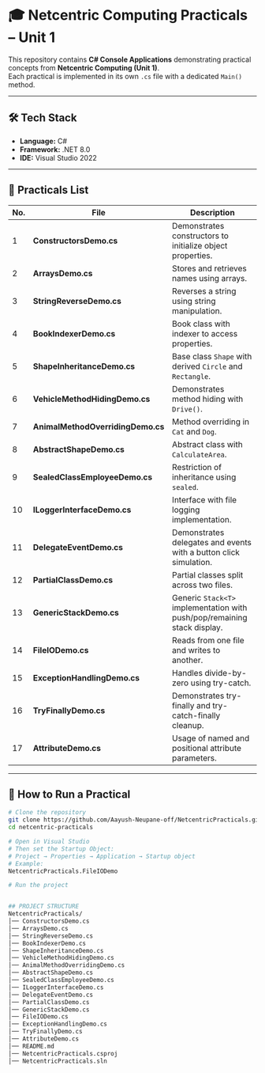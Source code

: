 ﻿# 🎓 Netcentric Computing Practicals – Unit 1  

This repository contains **C# Console Applications** demonstrating practical concepts from **Netcentric Computing (Unit 1)**.  
Each practical is implemented in its own `.cs` file with a dedicated `Main()` method.  

---

## 🛠️ Tech Stack
- **Language:** C#  
- **Framework:** .NET 8.0  
- **IDE:** Visual Studio 2022  

---

## 📘 Practicals List
| No. | File | Description |
|-----|------|-------------|
| 1 | **ConstructorsDemo.cs** | Demonstrates constructors to initialize object properties. |
| 2 | **ArraysDemo.cs** | Stores and retrieves names using arrays. |
| 3 | **StringReverseDemo.cs** | Reverses a string using string manipulation. |
| 4 | **BookIndexerDemo.cs** | Book class with indexer to access properties. |
| 5 | **ShapeInheritanceDemo.cs** | Base class `Shape` with derived `Circle` and `Rectangle`. |
| 6 | **VehicleMethodHidingDemo.cs** | Demonstrates method hiding with `Drive()`. |
| 7 | **AnimalMethodOverridingDemo.cs** | Method overriding in `Cat` and `Dog`. |
| 8 | **AbstractShapeDemo.cs** | Abstract class with `CalculateArea`. |
| 9 | **SealedClassEmployeeDemo.cs** | Restriction of inheritance using `sealed`. |
| 10 | **ILoggerInterfaceDemo.cs** | Interface with file logging implementation. |
| 11 | **DelegateEventDemo.cs** | Demonstrates delegates and events with a button click simulation. |
| 12 | **PartialClassDemo.cs** | Partial classes split across two files. |
| 13 | **GenericStackDemo.cs** | Generic `Stack<T>` implementation with push/pop/remaining stack display. |
| 14 | **FileIODemo.cs** | Reads from one file and writes to another. |
| 15 | **ExceptionHandlingDemo.cs** | Handles divide-by-zero using try-catch. |
| 16 | **TryFinallyDemo.cs** | Demonstrates try-finally and try-catch-finally cleanup. |
| 17 | **AttributeDemo.cs** | Usage of named and positional attribute parameters. |

---

## 🚀 How to Run a Practical
```bash
# Clone the repository
git clone https://github.com/Aayush-Neupane-off/NetcentricPracticals.git
cd netcentric-practicals

# Open in Visual Studio
# Then set the Startup Object:
# Project → Properties → Application → Startup object
# Example:
NetcentricPracticals.FileIODemo

# Run the project


## PROJECT STRUCTURE
NetcentricPracticals/
│── ConstructorsDemo.cs
│── ArraysDemo.cs
│── StringReverseDemo.cs
│── BookIndexerDemo.cs
│── ShapeInheritanceDemo.cs
│── VehicleMethodHidingDemo.cs
│── AnimalMethodOverridingDemo.cs
│── AbstractShapeDemo.cs
│── SealedClassEmployeeDemo.cs
│── ILoggerInterfaceDemo.cs
│── DelegateEventDemo.cs
│── PartialClassDemo.cs
│── GenericStackDemo.cs
│── FileIODemo.cs
│── ExceptionHandlingDemo.cs
│── TryFinallyDemo.cs
│── AttributeDemo.cs
│── README.md
│── NetcentricPracticals.csproj
│── NetcentricPracticals.sln
```
